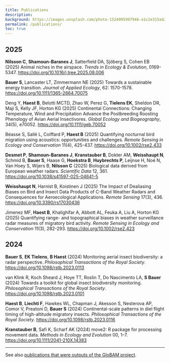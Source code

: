 ```yaml
---
title: Publications
description: 
background: https://images.unsplash.com/photo-1524995997946-a1c2e315a42f?ixlib=rb-1.2.1&ixid=eyJhcHBfaWQiOjEyMDd9&auto=format&fit=crop&w=1000
permalink: /publications/
toc: true
---
```


## 2025

**Nilsson C**, **Shamoun-Baranes J**, Satterfield DA, Sjöberg S, Cohen EB (2025) Animal niches in the airspace. _Trends in Ecology & Evolution_, 0169-5347. <https://doi.org/10.1016/j.tree.2025.08.006>

**Bauer S**, Lancaster LT, Zimmermann NE (2025) Towards a sustainable energy transition. _Journal of Applied Ecology_, 62: 1570-1578. <https://doi.org/10.1111/1365-2664.70075>

Deng Y, **Haest B**, Belotti MCTD, Zhao W, Perez G, **Tielens EK**, Sheldon DR, Maji S, Kelly JF, Horton KG (2025) Continental Connections: Changing Temperature, Wind and Precipitation Advance the Postbreeding Roosting Phenology of Avian Aerial Insectivores. _Global Ecology and Biogeography_, 34(5), e70052. <https://doi.org/10.1111/geb.70052>

Béasse S, Sallé L, Coiffard P, **Haest B** (2025) Quantifying nocturnal bird migration using acoustics: opportunities and challenges. _Remote Sensing in Ecology and Conservation_ 11(4), 425-437. <https://doi.org/10.1002/rse2.433>

**Desmet P**, **Shamoun-Baranes J**, **Kranstauber B**, Dokter AM, **Weisshaupt N**, Schmid B, **Bauer S**, Haase G, **Hoekstra B**, **Huybrechts P**, Leijnse H, Noé N, Van Hoey S, Wijers B, **Nilsson C** (2025) Biological data derived from European weather radars. _Scientific Data_ 12, 361. <https://doi.org/10.1038/s41597-025-04641-5>

**Weisshaupt N**, Harnist B, Koistinen J (2025) The Impact of Dealiasing Biases on Bird and Insect Data Products of C-Band Weather Radars and Consequences for Aeroecological Applications. _Remote Sensing_ 17(3), 436. <https://doi.org/10.3390/rs17030436>

Jimenez MF, **Haest B**, Khalighifar A, Abbott AL, Feuka A, Liu A, Horton KG (2025) Quantifying range- and topographical biases in weather surveillance radar measures of migratory bird activity. _Remote Sensing in Ecology and Conservation_ 11(3), 282-293. <https://doi.org/10.1002/rse2.423>

## 2024

**Bauer S**, **EK Tielens**, **B Haest** (2024) Monitoring aerial insect biodiversity: a radar perspective. _Philosophical Transactions of the Royal Society_. <https://doi.org/10.1098/rstb.2023.0113>

van Klink R, Koch Sheard J, Hoye TT, Roslin T, Do Nascimento LA, **S Bauer** (2024) Towards a toolkit for global insect biodiversity monitoring. _Philosophical Transactions of the Royal Society_. <https://doi.org/10.1098/rstb.2023.0101>

**Haest B**, **Liechti F**, Hawkes WL, Chapman J, Akesson S, Nesterova AP, Comor V, Preatoni D, **Bauer S** (2024) Continental-scale patterns in diel flight timing of high-altitude migratory insects. _Philosophical Transactions of the Royal Society_. <https://doi.org/10.1098/rstb.2023.0116>

**Kranstauber B**, Safi K, Scharf AK (2024) move2: R package for processing movement data. _Methods in Ecology and Evolution_ 00, 1–7. <https://doi.org/10.1111/2041-210X.14383>

---

See also [publications that were outputs of the GloBAM project](https://globam.science/publications/).

